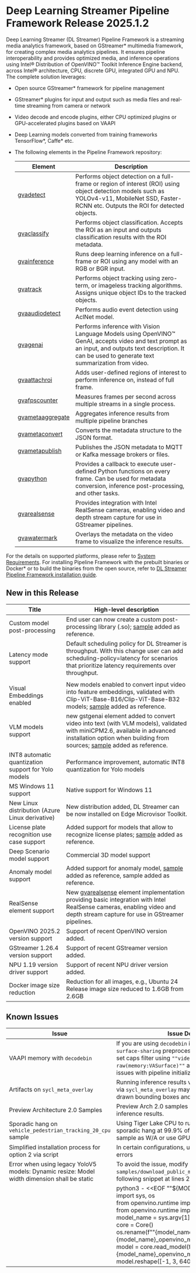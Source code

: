 # Deep Learning Streamer Pipeline Framework Release 2025.1.2

Deep Learning Streamer (DL Streamer) Pipeline Framework is a streaming media analytics framework, based on GStreamer* multimedia framework, for creating complex media analytics pipelines. It ensures pipeline interoperability and provides optimized media, and inference operations using Intel® Distribution of OpenVINO™ Toolkit Inference Engine backend, across Intel® architecture, CPU, discrete GPU, integrated GPU and NPU.
The complete solution leverages:

- Open source GStreamer\* framework for pipeline management
- GStreamer* plugins for input and output such as media files and real-time streaming from camera or network
- Video decode and encode plugins, either CPU optimized plugins or GPU-accelerated plugins based on VAAPI
- Deep Learning models converted from training frameworks TensorFlow\*, Caffe\* etc.
- The following elements in the Pipeline Framework repository:

  | Element | Description |
  |---|---|
  | [gvadetect](./elements/gvadetect.md) | Performs object detection on a full-frame or region of interest (ROI)   using object detection models such as YOLOv4-v11, MobileNet SSD, Faster-RCNN etc. Outputs the ROI for detected   objects. |
  | [gvaclassify](./elements/gvaclassify.md) | Performs object classification. Accepts the ROI as an input and   outputs classification results with the ROI metadata. |
  | [gvainference](./elements/gvainference.md) | Runs deep learning inference on a full-frame or ROI using any model   with an RGB or BGR input. |
  | [gvatrack](./elements/gvatrack.md) | Performs object tracking using zero-term, or imageless tracking algorithms.   Assigns unique object IDs to the tracked objects. |
  | [gvaaudiodetect](./elements/gvaaudiodetect.md) | Performs audio event detection using AclNet model. |
  | [gvagenai](./elements/gvagenai.md) | Performs inference with Vision Language Models using OpenVINO™ GenAI, accepts video and text prompt as an input, and outputs text description. It can be used to generate text summarization from video. |
  | [gvaattachroi](./elements/gvaattachroi.md) | Adds user-defined regions of interest to perform inference on,   instead of full frame. |
  | [gvafpscounter](./elements/gvafpscounter.md) | Measures frames per second across multiple streams in a single   process. |
  | [gvametaaggregate](./elements/gvametaaggregate.md) | Aggregates inference results from multiple pipeline   branches |
  | [gvametaconvert](./elements/gvametaconvert.md) | Converts the metadata structure to the JSON format. |
  | [gvametapublish](./elements/gvametapublish.md) | Publishes the JSON metadata to MQTT or Kafka message brokers or   files. |
  | [gvapython](./elements/gvapython.md) | Provides a callback to execute user-defined Python functions on every   frame. Can be used for metadata conversion, inference post-processing, and other tasks. |
  | [gvarealsense](./elements/gvarealsense.md) | Provides integration with Intel RealSense cameras, enabling video and depth stream capture for use in GStreamer pipelines. |
  | [gvawatermark](./elements/gvawatermark.md) | Overlays the metadata on the video frame to visualize the inference   results. |

For the details on supported platforms, please refer to [System Requirements](./get_started/system_requirements.md).
For installing Pipeline Framework with the prebuilt binaries or Docker\* or to build the binaries from the open source, refer to [DL Streamer Pipeline Framework installation guide](./get_started/install/install_guide_index.md).

## New in this Release

| Title | High-level description |
|---|---|
| Custom model post-processing | End user can now create a custom post-processing library (.so); [sample](https://github.com/open-edge-platform/edge-ai-libraries/blob/release-1.2.0/libraries/dl-streamer/samples/gstreamer/gst_launch/custom_postproc) added as reference.  |
| Latency mode support | Default scheduling policy for DL Streamer is throughput. With this change user can add scheduling-policy=latency for scenarios that prioritize latency requirements over throughput. |
|  |  |
| Visual Embeddings enabled | New models enabled to convert input video into feature embeddings, validated with Clip-ViT-Base-B16/Clip-ViT-Base-B32 models; [sample](https://github.com/open-edge-platform/edge-ai-libraries/blob/release-1.2.0/libraries/dl-streamer/samples/gstreamer/gst_launch/lvm) added as reference. |
| VLM models support | new gstgenai element added to convert video into text (with VLM models), validated with miniCPM2.6, available in advanced installation option when building from sources; [sample](https://github.com/open-edge-platform/edge-ai-libraries/blob/release-1.2.0/libraries/dl-streamer/samples/gstreamer/gst_launch/gvagenai) added as reference. |
| INT8 automatic quantization support for Yolo models | Performance improvement, automatic INT8 quantization for Yolo models |
| MS Windows 11 support  | Native support for Windows 11 |
| New Linux distribution (Azure Linux derivative) | New distribution added, DL Streamer can be now installed on Edge Microvisor Toolkit. |
| License plate recognition use case support | Added support for models that allow to recognize license plates; [sample](https://github.com/open-edge-platform/edge-ai-libraries/blob/release-1.2.0/libraries/dl-streamer/samples/gstreamer/gst_launch/license_plate_recognition) added as reference.  |
| Deep Scenario model support | Commercial 3D model support |
| Anomaly model support | Added support for anomaly model, [sample](https://github.com/open-edge-platform/edge-ai-libraries/tree/main/libraries/dl-streamer/samples/gstreamer/gst_launch/geti_deployment) added as reference, sample added as reference. |
| RealSense element support | New [gvarealsense](./elements/gvarealsense.md) element implementation providing basic integration with Intel RealSense cameras, enabling video and depth stream capture for use in GStreamer pipelines. |
| OpenVINO 2025.2 version support | Support of recent OpenVINO version added. |
| GStreamer 1.26.4 version support | Support of recent GStreamer version added. |
| NPU 1.19 version driver support | Support of recent NPU driver version added. |
| Docker image size reduction | Reduction for all images, e.g., Ubuntu 24 Release image size reduced to 1.6GB from 2.6GB |

## Known Issues

| Issue | Issue Description |
|---|---|
| VAAPI memory with `decodebin` | If you are using `decodebin` in conjunction with `vaapi-surface-sharing` preprocessing backend you should set caps filter using `""video/x-raw(memory:VASurface)""` after `decodebin` to avoid issues with pipeline initialization |
| Artifacts on `sycl_meta_overlay` | Running inference results visualization on GPU via `sycl_meta_overlay` may produce some partially drawn bounding boxes and labels |
| Preview Architecture 2.0 Samples | Preview Arch 2.0 samples have known issues with inference results. |
| Sporadic hang on `vehicle_pedestrian_tracking_20_cpu` sample | Using Tiger Lake CPU to run this sample may lead to sporadic hang at 99.9% of video processing. Rerun the sample as W/A or use GPU instead. |
| Simplified installation process for option 2 via script | In certain configurations, users may encounter visible errors |
| Error when using legacy YoloV5 models: Dynamic resize: Model width dimension shall be static | To avoid the issue, modify `samples/download_public_models.sh` by inserting the following snippet at lines 273 and 280: |
| | python3 - <<EOF ""${MODEL_NAME}""<br>import sys, os<br>from openvino.runtime import Core<br>from openvino.runtime import save_model<br>model_name = sys.argv[1]<br>core = Core()<br>os.rename(f""{model_name}_openvino_model"", f""{model_name}_openvino_modelD"")<br>model = core.read_model(f""{model_name}_openvino_modelD/{model_name}.xml"")<br>model.reshape([-1, 3, 640, 640]) |
